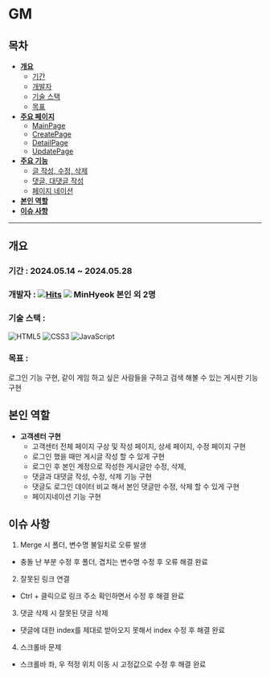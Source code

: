 # GM

## 목차

- [**개요**](#개요)
    - [기간](#기간)
    - [개발자](#개발자)
    - [기술 스택](#기술-스택)
    - [목표](#목표)
- [**주요 페이지**](#주요-페이지)
    - [MainPage](#Main-Page)
    - [CreatePage](#Create-Page)
    - [DetailPage](#Detail-Page)
    - [UpdatePage](#Update-Page)
- [**주요 기능**](#주요-기능)
    - [글 작성, 수정, 삭제](#글-작성-수정-삭제)
    - [댓글, 대댓글 작성](#댓글-대댓글-작성)
    - [페이지 네이션](#페이지-네이션)
- [**본인 역할**](#본인-역할)
- [**이슈 사항**](#이슈-사항)

---

## 개요

### 기간 : 2024.05.14 ~ 2024.05.28

### 개발자 : [![Hits](https://hits.seeyoufarm.com/api/count/incr/badge.svg?url=https%3A%2F%2Fgithub.com%2FMinhyeokChoco&count_bg=%2379C83D&title_bg=%23555555&icon=&icon_color=%23E7E7E7&title=hits&edge_flat=false)](https://hits.seeyoufarm.com) <a href="https://www.notion.so/GM-1025c8f34305413d9838d0bc3cc9b4e2"><img src="https://img.shields.io/badge/notion-000000?style=for-the-badge&logo=notion&logoColor=white"></a> MinHyeok 본인 외 2명

### 기술 스택 :
![HTML5](https://img.shields.io/badge/html5-%23E34F26.svg?style=for-the-badge&logo=html5&logoColor=white)
![CSS3](https://img.shields.io/badge/css3-%231572B6.svg?style=for-the-badge&logo=css3&logoColor=white)
![JavaScript](https://img.shields.io/badge/javascript-%23323330.svg?style=for-the-badge&logo=javascript&logoColor=%23F7DF1E)

### 목표 :
로그인 기능 구현, 같이 게임 하고 싶은 사람들을 구하고 검색 해볼 수 있는 게시판 기능 구현

## 본인 역할
- **고객센터 구현**
    - 고객센터 전체 페이지 구상 및 작성 페이지, 상세 페이지, 수정 페이지 구현
    - 로그인 했을 때만 게시글 작성 할 수 있게 구현
    - 로그인 후 본인 계정으로 작성한 게시글만 수정, 삭제, 
    - 댓글과 대댓글 작성, 수정, 삭제 기능 구현
    - 댓글도 로그인 데이터 비교 해서 본인 댓글만 수정, 삭제 할 수 있게 구현
    - 페이지네이션 기능 구현

## 이슈 사항
1. Merge 시 폴더, 변수명 불일치로 오류 발생
- 충돌 난 부분 수정 후 폴더, 겹치는 변수명 수정 후 오류 해결 완료
2. 잘못된 링크 연결
- Ctrl + 클릭으로 링크 주소 확인하면서 수정 후 해결 완료
3. 댓글 삭제 시 잘못된 댓글 삭제
- 댓글에 대한 index를 제대로 받아오지 못해서 index 수정 후 해결 완료
4. 스크롤바 문제
- 스크롤바 좌, 우 적정 위치 이동 시 고정값으로 수정 후 해결 완료
